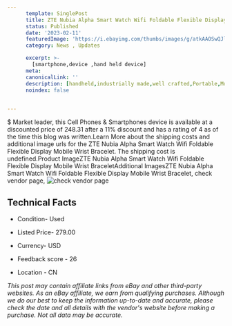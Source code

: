 ```yaml
---
      template: SinglePost
      title: ZTE Nubia Alpha Smart Watch Wifi Foldable Flexible Display Mobile Wrist Bracelet
      status: Published
      date: '2023-02-11'
      featuredImage: 'https://i.ebayimg.com/thumbs/images/g/atkAAOSwQJlfv3fP/s-l225.jpg'
      category: News , Updates

      excerpt: >-
        [smartphone,device ,hand held device]
      meta:
      canonicalLink: ''
      description: [handheld,industrially made,well crafted,Portable,Mobile,Compact,Convenient,Lightweight,Maneuverable,Man-portable,Miniature,Carriable,Hand-held,Light,Holdable,Transportable,Mobile device,Pocket-sized,On-the-go,Wireless,Cordless,Compact size,Convenient size, smartphone,device ,hand held device]
      noindex: false

        
---
```

$
    Market leader, this Cell Phones & Smartphones device is available at a discounted price of 248.31 after a 11% discount and has a rating of 4 as of the time this blog was written.Learn More about the shipping costs and additional image urls for the ZTE Nubia Alpha Smart Watch Wifi Foldable Flexible Display Mobile Wrist Bracelet. The shipping cost is undefined.Product ImageZTE Nubia Alpha Smart Watch Wifi Foldable Flexible Display Mobile Wrist BraceletAdditional ImagesZTE Nubia Alpha Smart Watch Wifi Foldable Flexible Display Mobile Wrist Bracelet, check vendor page, ![check vendor page](https://origin-galleryplus.ebayimg.com/ws/web/314312838860_2_0_1/225x225.jpg,https://origin-galleryplus.ebayimg.com/ws/web/314312838860_3_0_1/225x225.jpg,https://origin-galleryplus.ebayimg.com/ws/web/314312838860_4_0_1/225x225.jpg,https://origin-galleryplus.ebayimg.com/ws/web/314312838860_5_0_1/225x225.jpg,https://origin-galleryplus.ebayimg.com/ws/web/314312838860_6_0_1/225x225.jpg,https://origin-galleryplus.ebayimg.com/ws/web/314312838860_7_0_1/225x225.jpg,https://origin-galleryplus.ebayimg.com/ws/web/314312838860_8_0_1/225x225.jpg,https://origin-galleryplus.ebayimg.com/ws/web/314312838860_9_0_1/225x225.jpg,https://origin-galleryplus.ebayimg.com/ws/web/314312838860_10_0_1/225x225.jpg,https://origin-galleryplus.ebayimg.com/ws/web/314312838860_11_0_1/225x225.jpg,https://origin-galleryplus.ebayimg.com/ws/web/314312838860_12_0_1/225x225.jpg)
    
    

 ## Technical Facts 



     
      

 - Condition- Used 


      

 - Listed Price- 279.00 


      

 - Currency- USD 


      

 - Feedback score - 26 


      

 - Location - CN 


      
      

 *_This post may contain affiliate links from eBay and other third-party websites. As an eBay affiliate, we earn from qualifying purchases. Although we do our best to keep the information up-to-date and accurate, please check the date and all details with the vendor's website before making a purchase. Not all data may be accurate._*



    
    
    
    
    